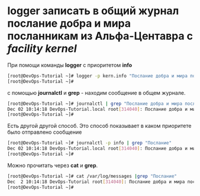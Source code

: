 # logger записать в общий журнал послание добра и мира посланникам из Альфа-Центавра с *facility kernel*

При помощи команды **logger** c приоритетом **info**

```bash
[root@DevOps-Tutorial ~]# logger -p kern.info "Послание добра и мира посланникам из Альфа-Центавра"
[root@DevOps-Tutorial ~]#
```

с помощью **journalctl** и **grep** - находим сообщение в общем журнале.

```bash
[root@DevOps-Tutorial ~]# journalctl | grep "Послание добра и мира посланникам из Альфа-Центавра"
Dec 02 10:14:18 DevOps-Tutorial.local root[314040]: Послание добра и мира посланникам из Альфа-Центавра
[root@DevOps-Tutorial ~]#
```

Есть другой другой способ. Это способ показывает в каком приоритете было отправлено сообщение

```bash
[root@DevOps-Tutorial ~]# journalctl -p info | grep "Послание"
Dec 02 10:14:18 DevOps-Tutorial.local root[314040]: Послание добра и мира посланникам из Альфа-Центавра
[root@DevOps-Tutorial ~]#
```

Можно прочитать через **cat**  и  **grep**.

```bash
[root@DevOps-Tutorial ~]# cat /var/log/messages |grep "Послание"
Dec  2 10:14:18 DevOps-Tutorial root[314040]: Послание добра и мира посланникам из Альфа-Центавра
[root@DevOps-Tutorial ~]#
```

